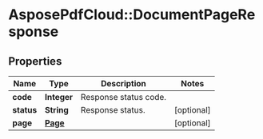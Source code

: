 # AsposePdfCloud::DocumentPageResponse


## Properties
Name | Type | Description | Notes
------------ | ------------- | ------------- | -------------
**code** | **Integer** | Response status code. | 
**status** | **String** | Response status. | [optional] 
**page** | [**Page**](Page.md) |  | [optional] 


